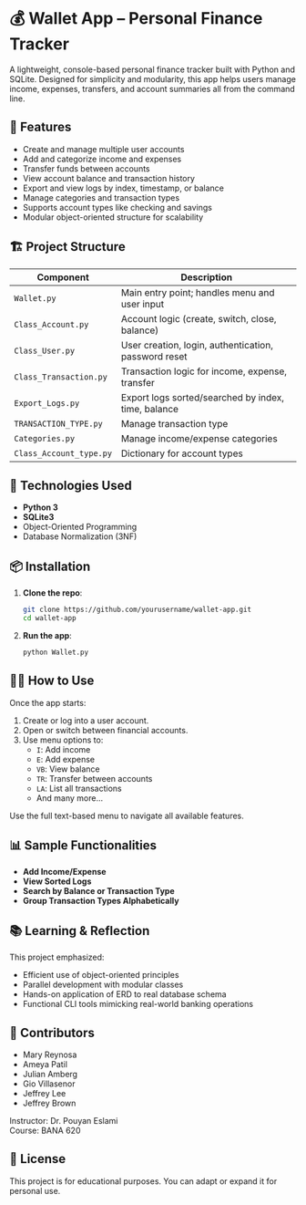 # 💰 Wallet App – Personal Finance Tracker

A lightweight, console-based personal finance tracker built with Python and SQLite. Designed for simplicity and modularity, this app helps users manage income, expenses, transfers, and account summaries all from the command line.

## 🚀 Features

- Create and manage multiple user accounts
- Add and categorize income and expenses
- Transfer funds between accounts
- View account balance and transaction history
- Export and view logs by index, timestamp, or balance
- Manage categories and transaction types
- Supports account types like checking and savings
- Modular object-oriented structure for scalability

## 🏗️ Project Structure

| Component         | Description                                         |
|------------------|-----------------------------------------------------|
| `Wallet.py`       | Main entry point; handles menu and user input      |
| `Class_Account.py`| Account logic (create, switch, close, balance)     |
| `Class_User.py`   | User creation, login, authentication, password reset |
| `Class_Transaction.py` | Transaction logic for income, expense, transfer |
| `Export_Logs.py`  | Export logs sorted/searched by index, time, balance |
| `TRANSACTION_TYPE.py` | Manage transaction type       |
| `Categories.py`   | Manage income/expense categories                   |
| `Class_Account_type.py` | Dictionary for account types            |

## 🧱 Technologies Used

- **Python 3**
- **SQLite3**
- Object-Oriented Programming
- Database Normalization (3NF)

## 📦 Installation

1. **Clone the repo**:
   ```bash
   git clone https://github.com/yourusername/wallet-app.git
   cd wallet-app
   ```

2. **Run the app**:
   ```bash
   python Wallet.py
   ```

## 🧑‍💻 How to Use

Once the app starts:

1. Create or log into a user account.
2. Open or switch between financial accounts.
3. Use menu options to:
   - `I`: Add income
   - `E`: Add expense
   - `VB`: View balance
   - `TR`: Transfer between accounts
   - `LA`: List all transactions
   - And many more...

Use the full text-based menu to navigate all available features.

## 📊 Sample Functionalities

- **Add Income/Expense**
- **View Sorted Logs**
- **Search by Balance or Transaction Type**
- **Group Transaction Types Alphabetically**

## 📚 Learning & Reflection

This project emphasized:
- Efficient use of object-oriented principles
- Parallel development with modular classes
- Hands-on application of ERD to real database schema
- Functional CLI tools mimicking real-world banking operations

## 🤝 Contributors

- Mary Reynosa  
- Ameya Patil  
- Julian Amberg  
- Gio Villasenor  
- Jeffrey Lee  
- Jeffrey Brown

Instructor: Dr. Pouyan Eslami  
Course: BANA 620

## 📄 License

This project is for educational purposes. You can adapt or expand it for personal use.
